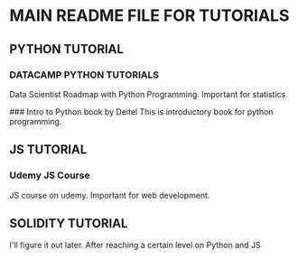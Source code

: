# MAIN README FILE FOR TUTORIALS

## PYTHON TUTORIAL

### DATACAMP PYTHON TUTORIALS
Data Scientist Roadmap with Python Programming. Important for statistics

### Intro to Python book by Deitel 
This is introductory book for python programming.


## JS TUTORIAL

### Udemy JS Course
JS course on udemy. Important for web development.

##  SOLIDITY TUTORIAL
I'll figure it out later. After reaching a certain level on Python and JS

